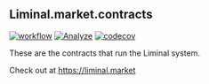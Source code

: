 ## Liminal.market.contracts
[![workflow](https://github.com/liminal-market/liminal.market.contracts/actions/workflows/ci.yml/badge.svg)](https://github.com/liminal-market/liminal.market.contracts/actions)
[![Analyze](https://github.com/liminal-market/liminal.market.contracts/actions/workflows/analyze.yml/badge.svg)](https://github.com/liminal-market/liminal.market.contracts/security)
[![codecov](https://codecov.io/gh/liminal-market/liminal.market.contracts/branch/main/graph/badge.svg?token=EIDKTU8G29)](https://codecov.io/gh/liminal-market/liminal.market.contracts)


These are the contracts that run the Liminal system.

Check out at https://liminal.market


